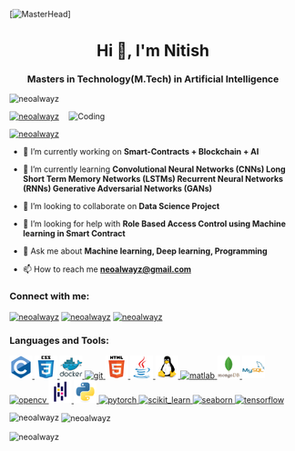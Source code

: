 [![MasterHead](https://1.bp.blogspot.com/-7A4WynwLsM)]

<h1 align="center">Hi 👋, I'm Nitish</h1>
<h3 align="center">Masters in Technology(M.Tech) in Artificial Intelligence</h3>

<p align="left"> <img src="https://komarev.com/ghpvc/?username=neoalwayz&label=Profile%20views&color=0e75b6&style=flat" alt="neoalwayz" /> </p>
<img align="right" alt="Coding" width="400" src="https://www.google.com/url?sa=i&url=https%3A%2F%2Fwww.pinterest.com%2Fpin%2F567523990538356835%2F&psig=AOvVaw1MAGKhMw8FiLDpeFYn-mKP&ust=1669501849627000&source=images&cd=vfe&ved=0CBAQjRxqFwoTCKj075exyvsCFQAAAAAdAAAAABAd">

<p align="left"> <a href="https://github.com/ryo-ma/github-profile-trophy"><img src="https://github-profile-trophy.vercel.app/?username=neoalwayz" alt="neoalwayz" /></a> </p>

<p align="left"> <a href="https://twitter.com/neoalwayz" target="blank"><img src="https://img.shields.io/twitter/follow/neoalwayz?logo=twitter&style=for-the-badge" alt="neoalwayz" /></a> </p>

- 🔭 I’m currently working on **Smart-Contracts + Blockchain + AI**

- 🌱 I’m currently learning **Convolutional Neural Networks (CNNs) Long Short Term Memory Networks (LSTMs) Recurrent Neural Networks (RNNs) Generative Adversarial Networks (GANs)**

- 👯 I’m looking to collaborate on **Data Science Project**

- 🤝 I’m looking for help with **Role Based Access Control using Machine learning in Smart Contract**

- 💬 Ask me about **Machine learning, Deep learning, Programming**

- 📫 How to reach me **neoalwayz@gmail.com**

<h3 align="left">Connect with me:</h3>
<p align="left">
<a href="https://twitter.com/neoalwayz" target="blank"><img align="center" src="https://raw.githubusercontent.com/rahuldkjain/github-profile-readme-generator/master/src/images/icons/Social/twitter.svg" alt="neoalwayz" height="30" width="40" /></a>
<a href="https://linkedin.com/in/neoalwayz" target="blank"><img align="center" src="https://raw.githubusercontent.com/rahuldkjain/github-profile-readme-generator/master/src/images/icons/Social/linked-in-alt.svg" alt="neoalwayz" height="30" width="40" /></a>
<a href="https://www.hackerrank.com/neoalwayz" target="blank"><img align="center" src="https://raw.githubusercontent.com/rahuldkjain/github-profile-readme-generator/master/src/images/icons/Social/hackerrank.svg" alt="neoalwayz" height="30" width="40" /></a>
</p>

<h3 align="left">Languages and Tools:</h3>
<p align="left"> <a href="https://www.cprogramming.com/" target="_blank" rel="noreferrer"> <img src="https://raw.githubusercontent.com/devicons/devicon/master/icons/c/c-original.svg" alt="c" width="40" height="40"/> </a> <a href="https://www.w3schools.com/css/" target="_blank" rel="noreferrer"> <img src="https://raw.githubusercontent.com/devicons/devicon/master/icons/css3/css3-original-wordmark.svg" alt="css3" width="40" height="40"/> </a> <a href="https://www.docker.com/" target="_blank" rel="noreferrer"> <img src="https://raw.githubusercontent.com/devicons/devicon/master/icons/docker/docker-original-wordmark.svg" alt="docker" width="40" height="40"/> </a> <a href="https://git-scm.com/" target="_blank" rel="noreferrer"> <img src="https://www.vectorlogo.zone/logos/git-scm/git-scm-icon.svg" alt="git" width="40" height="40"/> </a> <a href="https://www.w3.org/html/" target="_blank" rel="noreferrer"> <img src="https://raw.githubusercontent.com/devicons/devicon/master/icons/html5/html5-original-wordmark.svg" alt="html5" width="40" height="40"/> </a> <a href="https://www.java.com" target="_blank" rel="noreferrer"> <img src="https://raw.githubusercontent.com/devicons/devicon/master/icons/java/java-original.svg" alt="java" width="40" height="40"/> </a> <a href="https://www.linux.org/" target="_blank" rel="noreferrer"> <img src="https://raw.githubusercontent.com/devicons/devicon/master/icons/linux/linux-original.svg" alt="linux" width="40" height="40"/> </a> <a href="https://www.mathworks.com/" target="_blank" rel="noreferrer"> <img src="https://upload.wikimedia.org/wikipedia/commons/2/21/Matlab_Logo.png" alt="matlab" width="40" height="40"/> </a> <a href="https://www.mongodb.com/" target="_blank" rel="noreferrer"> <img src="https://raw.githubusercontent.com/devicons/devicon/master/icons/mongodb/mongodb-original-wordmark.svg" alt="mongodb" width="40" height="40"/> </a> <a href="https://www.mysql.com/" target="_blank" rel="noreferrer"> <img src="https://raw.githubusercontent.com/devicons/devicon/master/icons/mysql/mysql-original-wordmark.svg" alt="mysql" width="40" height="40"/> </a> <a href="https://opencv.org/" target="_blank" rel="noreferrer"> <img src="https://www.vectorlogo.zone/logos/opencv/opencv-icon.svg" alt="opencv" width="40" height="40"/> </a> <a href="https://pandas.pydata.org/" target="_blank" rel="noreferrer"> <img src="https://raw.githubusercontent.com/devicons/devicon/2ae2a900d2f041da66e950e4d48052658d850630/icons/pandas/pandas-original.svg" alt="pandas" width="40" height="40"/> </a> <a href="https://www.python.org" target="_blank" rel="noreferrer"> <img src="https://raw.githubusercontent.com/devicons/devicon/master/icons/python/python-original.svg" alt="python" width="40" height="40"/> </a> <a href="https://pytorch.org/" target="_blank" rel="noreferrer"> <img src="https://www.vectorlogo.zone/logos/pytorch/pytorch-icon.svg" alt="pytorch" width="40" height="40"/> </a> <a href="https://scikit-learn.org/" target="_blank" rel="noreferrer"> <img src="https://upload.wikimedia.org/wikipedia/commons/0/05/Scikit_learn_logo_small.svg" alt="scikit_learn" width="40" height="40"/> </a> <a href="https://seaborn.pydata.org/" target="_blank" rel="noreferrer"> <img src="https://seaborn.pydata.org/_images/logo-mark-lightbg.svg" alt="seaborn" width="40" height="40"/> </a> <a href="https://www.tensorflow.org" target="_blank" rel="noreferrer"> <img src="https://www.vectorlogo.zone/logos/tensorflow/tensorflow-icon.svg" alt="tensorflow" width="40" height="40"/> </a> </p>

<p><img align="left" src="https://github-readme-stats.vercel.app/api/top-langs?username=neoalwayz&show_icons=true&locale=en&layout=compact" alt="neoalwayz" /></p>

<p>&nbsp;<img align="center" src="https://github-readme-stats.vercel.app/api?username=neoalwayz&show_icons=true&locale=en" alt="neoalwayz" /></p>

<p><img align="center" src="https://github-readme-streak-stats.herokuapp.com/?user=neoalwayz&" alt="neoalwayz" /></p>
